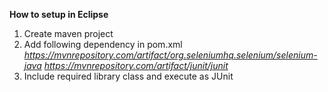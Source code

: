 **How to setup in Eclipse**

1. Create maven project
2. Add following dependency in pom.xml<br>
_https://mvnrepository.com/artifact/org.seleniumhq.selenium/selenium-java
https://mvnrepository.com/artifact/junit/junit_
4. Include required library class and execute as JUnit 
